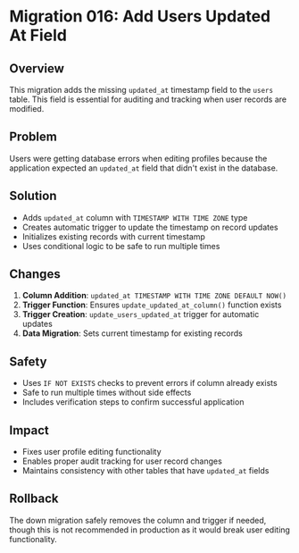 # Migration 016: Add Users Updated At Field

## Overview
This migration adds the missing `updated_at` timestamp field to the `users` table. This field is essential for auditing and tracking when user records are modified.

## Problem
Users were getting database errors when editing profiles because the application expected an `updated_at` field that didn't exist in the database.

## Solution
- Adds `updated_at` column with `TIMESTAMP WITH TIME ZONE` type
- Creates automatic trigger to update the timestamp on record updates
- Initializes existing records with current timestamp
- Uses conditional logic to be safe to run multiple times

## Changes
1. **Column Addition**: `updated_at TIMESTAMP WITH TIME ZONE DEFAULT NOW()`
2. **Trigger Function**: Ensures `update_updated_at_column()` function exists
3. **Trigger Creation**: `update_users_updated_at` trigger for automatic updates
4. **Data Migration**: Sets current timestamp for existing records

## Safety
- Uses `IF NOT EXISTS` checks to prevent errors if column already exists
- Safe to run multiple times without side effects
- Includes verification steps to confirm successful application

## Impact
- Fixes user profile editing functionality
- Enables proper audit tracking for user record changes
- Maintains consistency with other tables that have `updated_at` fields

## Rollback
The down migration safely removes the column and trigger if needed, though this is not recommended in production as it would break user editing functionality.